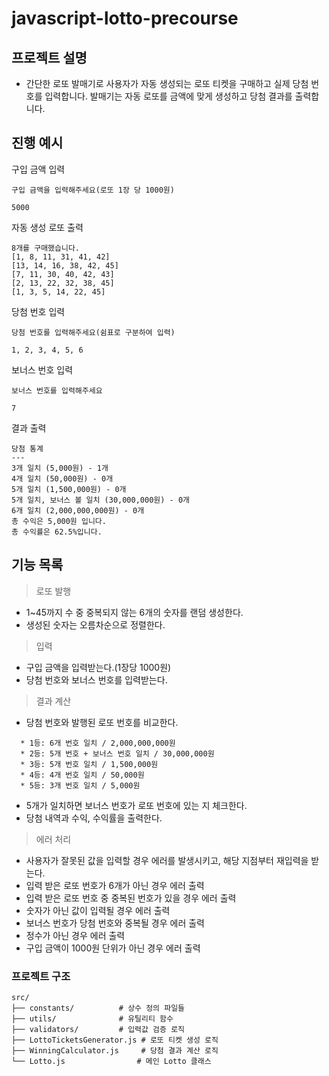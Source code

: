 # javascript-lotto-precourse
## 프로젝트 설명
- 간단한 로또 발매기로 사용자가 자동 생성되는 로또 티켓을 구매하고 실제 당첨 번호를 입력합니다. 발매기는 자동 로또를 금액에 맞게 생성하고 당첨 결과를 출력합니다.
## 진행 예시
구입 금액 입력
```
구입 금액을 입력해주세요(로또 1장 당 1000원)

5000
```
자동 생성 로또 출력
```
8개를 구매했습니다.
[1, 8, 11, 31, 41, 42] 
[13, 14, 16, 38, 42, 45] 
[7, 11, 30, 40, 42, 43] 
[2, 13, 22, 32, 38, 45] 
[1, 3, 5, 14, 22, 45]
```
당첨 번호 입력
```
당첨 번호를 입력해주세요(쉼표로 구분하여 입력)

1, 2, 3, 4, 5, 6
```
보너스 번호 입력
```
보너스 번호를 입력해주세요

7
```
결과 출력
```
당첨 통계
---
3개 일치 (5,000원) - 1개
4개 일치 (50,000원) - 0개
5개 일치 (1,500,000원) - 0개
5개 일치, 보너스 볼 일치 (30,000,000원) - 0개
6개 일치 (2,000,000,000원) - 0개
총 수익은 5,000원 입니다.
총 수익률은 62.5%입니다.
```
## 기능 목록
> 로또 발행
  - 1~45까지 수 중 중복되지 않는 6개의 숫자를 랜덤 생성한다.
  - 생성된 숫자는 오름차순으로 정렬한다.  

> 입력
  - 구입 금액을 입력받는다.(1장당 1000원)
  - 당첨 번호와 보너스 번호를 입력받는다.
> 결과 계산
  - 당첨 번호와 발행된 로또 번호를 비교한다.
  ```     
    * 1등: 6개 번호 일치 / 2,000,000,000원
    * 2등: 5개 번호 + 보너스 번호 일치 / 30,000,000원
    * 3등: 5개 번호 일치 / 1,500,000원
    * 4등: 4개 번호 일치 / 50,000원
    * 5등: 3개 번호 일치 / 5,000원
  ```
  - 5개가 일치하면 보너스 번호가 로또 번호에 있는 지 체크한다.
  - 당첨 내역과 수익, 수익률을 출력한다.
> 에러 처리
  - 사용자가 잘못된 값을 입력할 경우 에러를 발생시키고, 해당 지점부터 재입력을 받는다.
  - 입력 받은 로또 번호가 6개가 아닌 경우 에러 출력
  - 입력 받은 로또 번호 중 중복된 번호가 있을 경우 에러 출력
  - 숫자가 아닌 값이 입력될 경우 에러 출력
  - 보너스 번호가 당첨 번호와 중복될 경우 에러 출력
  - 정수가 아닌 경우 에러 출력
  - 구입 금액이 1000원 단위가 아닌 경우 에러 출력
### 프로젝트 구조
```
src/
├── constants/          # 상수 정의 파일들
├── utils/              # 유틸리티 함수
├── validators/         # 입력값 검증 로직
├── LottoTicketsGenerator.js # 로또 티켓 생성 로직
├── WinningCalculator.js     # 당첨 결과 계산 로직
└── Lotto.js                # 메인 Lotto 클래스
```

